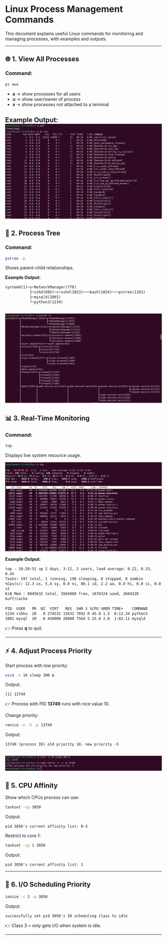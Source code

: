 # Linux Process Management Commands

This document explains useful Linux commands for monitoring and managing processes, with examples and outputs.

---

## 🌐 1. View All Processes
### Command:
```bash
ps aux
```
- **a** → show processes for all users  
- **u** → show user/owner of process  
- **x** → show processes not attached to a terminal  

**Example Output:**
![alt text](1st.png)
---

## 🌲 2. Process Tree
### Command:
```bash
pstree -p
```
Shows parent-child relationships.

**Example Output:**
```
systemd(1)─┬─NetworkManager(778)
           ├─sshd(895)─┬─sshd(1023)───bash(1024)───pstree(1101)
           ├─mysqld(2001)
           └─python3(1234)
```
![alt text](2nd.png)
---

## 📊 3. Real-Time Monitoring
### Command:
```bash
top
```
Displays live system resource usage.

![alt text](3rd.png)

**Example Output:**
```
top - 10:20:51 up 2 days, 3:12, 2 users, load average: 0.22, 0.33, 0.45
Tasks: 197 total, 1 running, 196 sleeping, 0 stopped, 0 zombie
%Cpu(s): 12.3 us, 5.4 sy, 0.0 ni, 80.1 id, 2.2 wa, 0.0 hi, 0.0 si, 0.0 st
KiB Mem : 8045632 total, 3564980 free, 1876324 used, 2604328 buff/cache

PID  USER   PR  NI  VIRT   RES  SHR S %CPU %MEM TIME+    COMMAND
1234 vibhu  20   0 274532 15632 7892 R 45.0 1.5  0:12.34 python3
2001 mysql  20   0 450000 20988 7564 S 25.0 2.0  1:02.11 mysqld
```
👉 Press **q** to quit.

---

## ⚡ 4. Adjust Process Priority
Start process with low priority:
```bash
nice -n 10 sleep 300 &
```
Output:
```
[1] 13749
```
👉 Process with PID **13749** runs with nice value 10.



Change priority:
```bash
renice -n -5 -p 13749
```
Output:
```
13749 (process ID) old priority 10, new priority -5
```
![alt text](5th.png)
---

## 🔧 5. CPU Affinity
Show which CPUs process can use:
```bash
taskset -cp 3050
```
Output:
```
pid 3050's current affinity list: 0-3
```

Restrict to core 1:
```bash
taskset -cp 1 3050
```
Output:
```
pid 3050's current affinity list: 1
```


---


## 📂 6. I/O Scheduling Priority
```bash
ionice -c 3 -p 3050
```
Output:
```
successfully set pid 3050's IO scheduling class to idle
```
👉 Class 3 = only gets I/O when system is idle.

---

